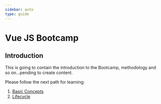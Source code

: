 ```yaml
---
sidebar: auto
type: guide
---
```


# Vue JS Bootcamp

## Introduction

This is going to contain the introduction to the Bootcamp, methodology and so on...pending to create content.

Please follow the next path for learning:

<ol>
    <li><a href="/basics">Basic Concepts</a></li>
    <li><a href="/lifecycle">Lifecycle</a></li>
</ol>
